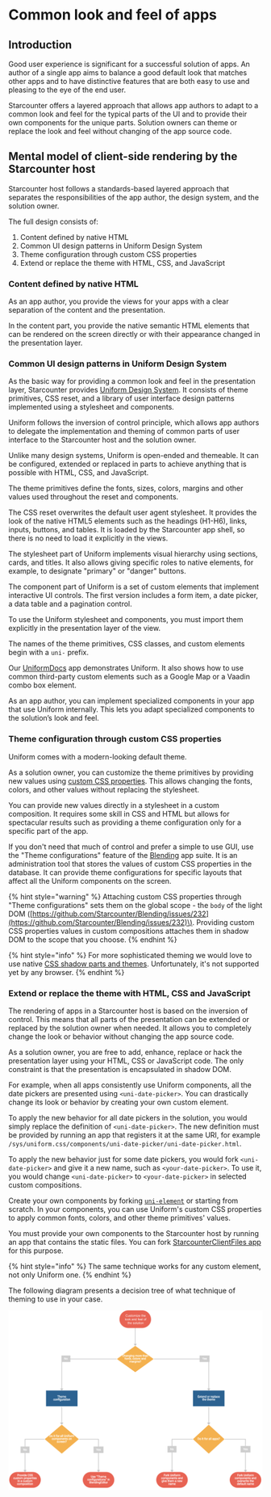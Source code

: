 # Common look and feel of apps

## Introduction

Good user experience is significant for a successful solution of apps. An author of a single app aims to balance a good default look that matches other apps and to have distinctive features that are both easy to use and pleasing to the eye of the end user.

Starcounter offers a layered approach that allows app authors to adapt to a common look and feel for the typical parts of the UI and to provide their own components for the unique parts. Solution owners can theme or replace the look and feel without changing of the app source code.

## Mental model of client-side rendering by the Starcounter host

Starcounter host follows a standards-based layered approach that separates the responsibilities of the app author, the design system, and the solution owner.

The full design consists of:

1. Content defined by native HTML
2. Common UI design patterns in Uniform Design System
3. Theme configuration through custom CSS properties
4. Extend or replace the theme with HTML, CSS, and JavaScript

### Content defined by native HTML

As an app author, you provide the views for your apps with a clear separation of the content and the presentation.

In the content part, you provide the native semantic HTML elements that can be rendered on the screen directly or with their appearance changed in the presentation layer.

### Common UI design patterns in Uniform Design System

As the basic way for providing a common look and feel in the presentation layer, Starcounter provides [Uniform Design System](https://uniform.starcounter.io/). It consists of theme primitives, CSS reset, and a library of user interface design patterns implemented using a stylesheet and components.

Uniform follows the inversion of control principle, which allows app authors to delegate the implementation and theming of common parts of user interface to the Starcounter host and the solution owner.

Unlike many design systems, Uniform is open-ended and themeable. It can be configured, extended or replaced in parts to achieve anything that is possible with HTML, CSS, and JavaScript.

The theme primitives define the fonts, sizes, colors, margins and other values used throughout the reset and components.

The CSS reset overwrites the default user agent stylesheet. It provides the look of the native HTML5 elements such as the headings \(H1-H6\), links, inputs, buttons, and tables. It is loaded by the Starcounter app shell, so there is no need to load it explicitly in the views.

The stylesheet part of Uniform implements visual hierarchy using sections, cards, and titles. It also allows giving specific roles to native elements, for example, to designate "primary" or "danger" buttons.

The component part of Uniform is a set of custom elements that implement interactive UI controls. The first version includes a form item, a date picker, a data table and a pagination control.

To use the Uniform stylesheet and components, you must import them explicitly in the presentation layer of the view.

The names of the theme primitives, CSS classes, and custom elements begin with a `uni-` prefix.

Our [UniformDocs](https://uniform.starcounter.io/) app demonstrates Uniform. It also shows how to use common third-party custom elements such as a Google Map or a Vaadin combo box element.

As an app author, you can implement specialized components in your app that use Uniform internally. This lets you adapt specialized components to the solution’s look and feel.

### Theme configuration through custom CSS properties

Uniform comes with a modern-looking default theme.

As a solution owner, you can customize the theme primitives by providing new values using [custom CSS properties](https://developer.mozilla.org/en-US/docs/Web/CSS/Using_CSS_variables). This allows changing the fonts, colors, and other values without replacing the stylesheet.

You can provide new values directly in a stylesheet in a custom composition. It requires some skill in CSS and HTML but allows for spectacular results such as providing a theme configuration only for a specific part of the app.

If you don't need that much of control and prefer a simple to use GUI, use the "Theme configurations" feature of the [Blending](https://github.com/Starcounter/Blending) app suite. It is an administration tool that stores the values of custom CSS properties in the database. It can provide theme configurations for specific layouts that affect all the Uniform components on the screen.

{% hint style="warning" %}
Attaching custom CSS properties through "Theme configurations" sets them on the global scope - the `body` of the light DOM \([https://github.com/Starcounter/Blending/issues/232](https://github.com/Starcounter/Blending/issues/232)\). Providing custom CSS properties values in custom compositions attaches them in shadow DOM to the scope that you choose.
{% endhint %}

{% hint style="info" %}
For more sophisticated theming we would love to use native [CSS shadow parts and themes](https://meowni.ca/posts/part-theme-explainer/). Unfortunately, it's not supported yet by any browser.
{% endhint %}

### Extend or replace the theme with HTML, CSS and JavaScript

The rendering of apps in a Starcounter host is based on the inversion of control. This means that all parts of the presentation can be extended or replaced by the solution owner when needed. It allows you to completely change the look or behavior without changing the app source code.

As a solution owner, you are free to add, enhance, replace or hack the presentation layer using your HTML, CSS or JavaScript code. The only constraint is that the presentation is encapsulated in shadow DOM.

For example, when all apps consistently use Uniform components, all the date pickers are presented using `<uni-date-picker>`. You can drastically change its look or behavior by creating your own custom element.

To apply the new behavior for all date pickers in the solution, you would simply replace the definition of `<uni-date-picker>`. The new definition must be provided by running an app that registers it at the same URI, for example `/sys/uniform.css/components/uni-date-picker/uni-date-picker.html`.

To apply the new behavior just for some date pickers, you would fork `<uni-date-picker>` and give it a new name, such as `<your-date-picker>`. To use it, you would change `<uni-date-picker>` to `<your-date-picker>` in selected custom compositions.

Create your own components by forking [`uni-element`](https://github.com/Starcounter/uniform.css/tree/master/components) or starting from scratch. In your components, you can use Uniform's custom CSS properties to apply common fonts, colors, and other theme primitives' values.

You must provide your own components to the Starcounter host by running an app that contains the static files. You can fork [StarcounterClientFiles app](https://github.com/Starcounter/StarcounterClientFiles/) for this purpose.

{% hint style="info" %}
The same technique works for any custom element, not only Uniform one.
{% endhint %}

The following diagram presents a decision tree of what technique of theming to use in your case.

![Decision tree of theming Uniform](../../.gitbook/assets/uniform-decision-tree.png)

